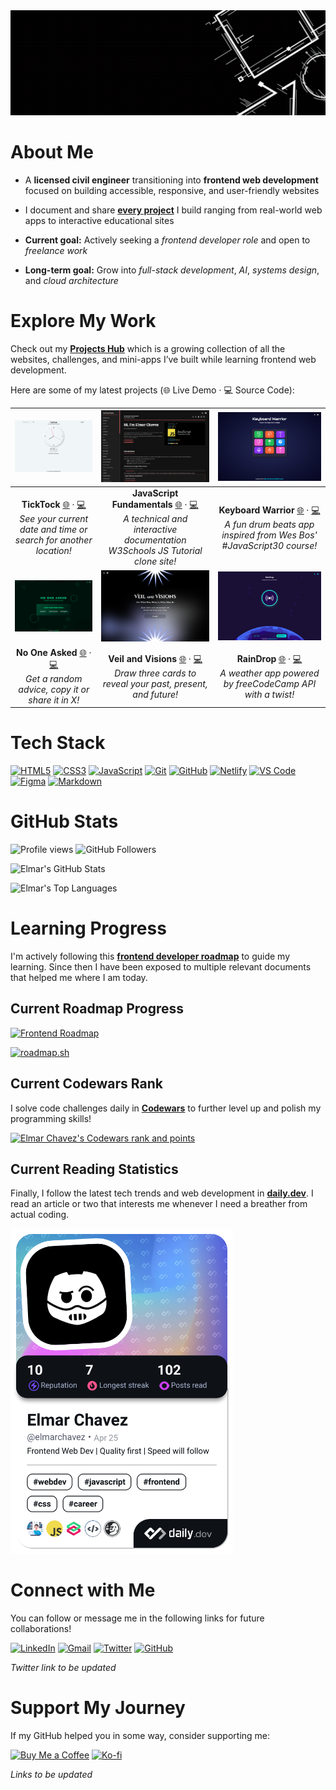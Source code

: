 <div align="center">
    <img src="./img/top_banner.gif" alt="CodingWithJiro GitHub Banner ">
</div>

# About Me

- A **licensed civil engineer** transitioning into **frontend web development** focused on building accessible, responsive, and user-friendly websites

- I document and share **[every project](https://github.com/CodingWithJiro/Projects)** I build ranging from real-world web apps to interactive educational sites

- **Current goal:** Actively seeking a _frontend developer role_ and open to _freelance work_

- **Long-term goal:** Grow into _full-stack development_, _AI_, _systems design_, and _cloud architecture_

# Explore My Work

Check out my **[Projects Hub](https://github.com/CodingWithJiro/Projects)** which is a growing collection of all the websites, challenges, and mini-apps I’ve built while learning frontend web development.

Here are some of my latest projects (🌐 Live Demo · 💻 Source Code):

|            [<img src="https://raw.githubusercontent.com/CodingWithJiro/wesbos-js-30-clock/main/assets/img/site-preview-desktop_1440x960.png" alt="Project preview." width="400">](https://ticktock-jiro.netlify.app/)             |       [<img src="https://raw.githubusercontent.com/CodingWithJiro/w3schools-js-tutorial-clone-site/main/img/site-preview-desktop-dark_1440x960.png" alt="Project preview." width="400">](https://javascript-fundamentals-jiro.netlify.app/)        |  [<img src="https://raw.githubusercontent.com/CodingWithJiro/wesbos-js-30-drumkit/main/assets/img/site-preview-desktop-dark_1440x960.png" alt="Project preview." width="400">](https://keyboard-warrior-jiro.netlify.app/)   |
| :-------------------------------------------------------------------------------------------------------------------------------------------------------------------------------------------------------------------------------: | :------------------------------------------------------------------------------------------------------------------------------------------------------------------------------------------------------------------------------------------------: | :--------------------------------------------------------------------------------------------------------------------------------------------------------------------------------------------------------------------------: |
|                     **TickTock** [🌐](https://ticktock-jiro.netlify.app/) · [💻](https://github.com/CodingWithJiro/wesbos-js-30-clock) <br/> _See your current date and time or search for another location!_                     | **JavaScript Fundamentals** [🌐](https://javascript-fundamentals-jiro.netlify.app/) · [💻](https://github.com/CodingWithJiro/w3schools-js-tutorial-clone-site) <br/> _A technical and interactive documentation W3Schools JS Tutorial clone site!_ |        **Keyboard Warrior** [🌐](https://keyboard-warrior-jiro.netlify.app/) · [💻](https://github.com/CodingWithJiro/wesbos-js-30-drumkit) <br/> _A fun drum beats app inspired from Wes Bos' #JavaScript30 course!_        |
| [<img src="https://raw.githubusercontent.com/CodingWithJiro/freecodecamp-js-no-one-asked/main/assets/img/site-preview-desktop-dark_1440x960.png" alt="Project preview." width="400">](https://no-one-asked-fcc-jiro.netlify.app/) |      [<img src="https://raw.githubusercontent.com/CodingWithJiro/freecodecamp-js-fortune-teller/main/assets/img/site-preview-desktop-dark_1440x960.png" alt="Project preview." width="400">](https://veil-and-visions-fcc-jiro.netlify.app/)       | [<img src="https://raw.githubusercontent.com/CodingWithJiro/freecodecamp-js-weather-app/main/assets/img/site-preview-desktop-dark_1440x960.png" alt="Project preview." width="400">](https://raindrop-fcc-jiro.netlify.app/) |
|                  **No One Asked** [🌐](https://no-one-asked-fcc-jiro.netlify.app/) · [💻](https://github.com/CodingWithJiro/freecodecamp-js-no-one-asked) <br/> _Get a random advice, copy it or share it in X!_                  |               **Veil and Visions** [🌐](https://veil-and-visions-fcc-jiro.netlify.app/) · [💻](https://github.com/CodingWithJiro/freecodecamp-js-fortune-teller) <br/> _Draw three cards to reveal your past, present, and future!_                |               **RainDrop** [🌐](https://raindrop-fcc-jiro.netlify.app/) · [💻](https://github.com/CodingWithJiro/freecodecamp-js-weather-app) <br/> _A weather app powered by freeCodeCamp API with a twist!_                |

# Tech Stack

[<img alt="HTML5" src="https://img.shields.io/badge/-HTML5-E34F26?style=flat-square&logo=html5&logoColor=white" />](https://developer.mozilla.org/en-US/docs/Web/HTML)
[<img alt="CSS3" src="https://img.shields.io/badge/-CSS3-1572B6?style=flat-square&logo=css3&logoColor=white" />](https://developer.mozilla.org/en-US/docs/Web/CSS)
[<img alt="JavaScript" src="https://img.shields.io/badge/-JavaScript-F7DF1E?style=flat-square&logo=javascript&logoColor=black" />](https://developer.mozilla.org/en-US/docs/Web/JavaScript)
[<img alt="Git" src="https://img.shields.io/badge/-Git-F05032?style=flat-square&logo=git&logoColor=white" />](https://git-scm.com/)
[<img alt="GitHub" src="https://img.shields.io/badge/-GitHub-181717?style=flat-square&logo=github&logoColor=white" />](https://github.com/)
[<img alt="Netlify" src="https://img.shields.io/badge/-Netlify-00C7B7?style=flat-square&logo=netlify&logoColor=white" />](https://www.netlify.com/)
[<img alt="VS Code" src="https://img.shields.io/badge/-VS%20Code-007ACC?style=flat-square&logo=visual-studio-code&logoColor=white" />](https://code.visualstudio.com/)
[<img alt="Figma" src="https://img.shields.io/badge/-Figma-F24E1E?style=flat-square&logo=figma&logoColor=white" />](https://www.figma.com/)
[<img alt="Markdown" src="https://img.shields.io/badge/-Markdown-000000?style=flat-square&logo=markdown&logoColor=white" />](https://www.markdownguide.org/)

# GitHub Stats

<p align="left">
  <img src="https://komarev.com/ghpvc/?username=CodingWithJiro&style=flat-square&color=CC0022" alt="Profile views"/>
  <img src="https://img.shields.io/github/followers/CodingWithJiro?label=Followers&style=flat-square&color=CC0022" alt="GitHub Followers"/>
</p>

![Elmar's GitHub Stats](https://github-readme-stats-codingwithjiro.vercel.app/api?username=CodingWithJiro&show_icons=true&show_prs=true&title_color=FF0033&text_color=ffffff&icon_color=00E0FF&bg_color=0D0D0D&cache_seconds=1800)

![Elmar's Top Languages](https://github-readme-stats-codingwithjiro.vercel.app/api/top-langs/?username=CodingWithJiro&layout=compact&langs_count=6&title_color=FF0033&text_color=FFFFFF&bg_color=0D0D0D&cache_seconds=1800)

# Learning Progress

I'm actively following this **[frontend developer roadmap](https://roadmap.sh/frontend)** to guide my learning. Since then I have been exposed to multiple relevant documents that helped me where I am today.

## Current Roadmap Progress

[![Frontend Roadmap](https://img.shields.io/badge/progress-9%25%20complete-blueviolet?style=flat-square&color=CC0022)](https://roadmap.sh/frontend?s=67de4dc78342031660de72cc)

[![roadmap.sh](https://roadmap.sh/card/wide/67de4dc78342031660de72cc?variant=dark)](https://roadmap.sh/u/elmarchavez)

## Current Codewars Rank

I solve code challenges daily in **[Codewars](https://www.codewars.com/users/CodingWithJiro)** to further level up and polish my programming skills!

<a href="https://www.codewars.com/users/CodingWithJiro" target="_blank">
<img src="https://www.codewars.com/users/CodingWithJiro/badges/large" alt="Elmar Chavez's Codewars rank and points" />
</a>

## Current Reading Statistics

Finally, I follow the latest tech trends and web development in **[daily.dev](https://daily.dev/)**. I read an article or two that interests me whenever I need a breather from actual coding.

<a href="https://app.daily.dev/elmarchavez" target="_blank">
<img src="./devcard.png" width="356" alt="Elmar Chavez's Dev Card"/>
</a>

# Connect with Me

You can follow or message me in the following links for future collaborations!

[![LinkedIn](https://img.shields.io/badge/LinkedIn-0A66C2?style=for-the-badge&logo=linkedin&logoColor=white)](https://www.linkedin.com/in/elmar-chavez/)
[![Gmail](https://img.shields.io/badge/Gmail-D14836?style=for-the-badge&logo=gmail&logoColor=white)](mailto:chavezelmar03@gmail.com)
[![Twitter](https://img.shields.io/badge/Twitter-1DA1F2?style=for-the-badge&logo=twitter&logoColor=white)](https://twitter.com/)
[![GitHub](https://img.shields.io/badge/GitHub-181717?style=for-the-badge&logo=github&logoColor=white)](https://github.com/CodingWithJiro)

_Twitter link to be updated_

# Support My Journey

If my GitHub helped you in some way, consider supporting me:

[<img alt="Buy Me a Coffee" src="https://cdn.buymeacoffee.com/buttons/v2/default-yellow.png" height="35" width="147" />](https://buymeacoffee.com/)
[<img alt="Ko-fi" src="https://cdn.ko-fi.com/cdn/kofi3.png?v=3" height="35" width="147" />](https://ko-fi.com/)

_Links to be updated_
